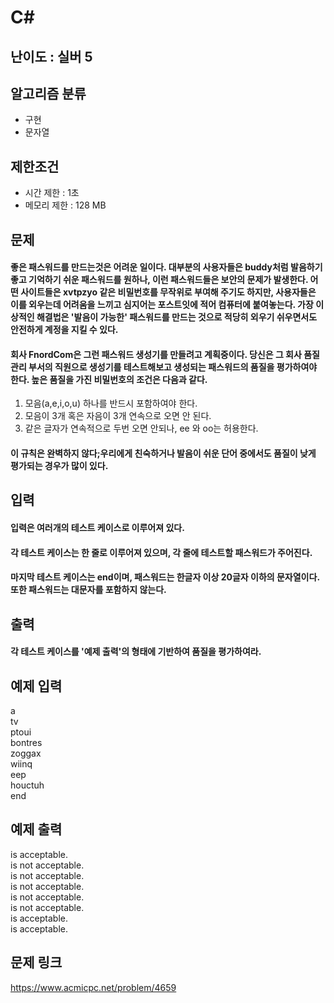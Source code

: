 # C#

## 난이도 : 실버 5

## 알고리즘 분류
  - 구현
  - 문자열

## 제한조건
  - 시간 제한 : 1초
  - 메모리 제한 : 128 MB

## 문제
#### 좋은 패스워드를 만드는것은 어려운 일이다. 대부분의 사용자들은 buddy처럼 발음하기 좋고 기억하기 쉬운 패스워드를 원하나, 이런 패스워드들은 보안의 문제가 발생한다. 어떤 사이트들은 xvtpzyo 같은 비밀번호를 무작위로 부여해 주기도 하지만, 사용자들은 이를 외우는데 어려움을 느끼고 심지어는 포스트잇에 적어 컴퓨터에 붙여놓는다. 가장 이상적인 해결법은 '발음이 가능한' 패스워드를 만드는 것으로 적당히 외우기 쉬우면서도 안전하게 계정을 지킬 수 있다. 
#### 회사 FnordCom은 그런 패스워드 생성기를 만들려고 계획중이다. 당신은 그 회사 품질 관리 부서의 직원으로 생성기를 테스트해보고 생성되는 패스워드의 품질을 평가하여야 한다. 높은 품질을 가진 비밀번호의 조건은 다음과 같다.
  1. 모음(a,e,i,o,u) 하나를 반드시 포함하여야 한다.
  2. 모음이 3개 혹은 자음이 3개 연속으로 오면 안 된다.
  3. 같은 글자가 연속적으로 두번 오면 안되나, ee 와 oo는 허용한다.
#### 이 규칙은 완벽하지 않다;우리에게 친숙하거나 발음이 쉬운 단어 중에서도 품질이 낮게 평가되는 경우가 많이 있다.

## 입력
#### 입력은 여러개의 테스트 케이스로 이루어져 있다.
#### 각 테스트 케이스는 한 줄로 이루어져 있으며, 각 줄에 테스트할 패스워드가 주어진다.
#### 마지막 테스트 케이스는 end이며, 패스워드는 한글자 이상 20글자 이하의 문자열이다. 또한 패스워드는 대문자를 포함하지 않는다.

## 출력
#### 각 테스트 케이스를 '예제 출력'의 형태에 기반하여 품질을 평가하여라.

## 예제 입력
a<br/>
tv<br/>
ptoui<br/>
bontres<br/>
zoggax<br/>
wiinq<br/>
eep<br/>
houctuh<br/>
end<br/>

## 예제 출력
<a> is acceptable.<br/>
<tv> is not acceptable.<br/>
<ptoui> is not acceptable.<br/>
<bontres> is not acceptable.<br/>
<zoggax> is not acceptable.<br/>
<wiinq> is not acceptable.<br/>
<eep> is acceptable.<br/>
<houctuh> is acceptable.<br/>

## 문제 링크
https://www.acmicpc.net/problem/4659